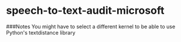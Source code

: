 # speech-to-text-audit-microsoft

###Notes
You might have to select a different kernel to be able to use Python's textdistance library
